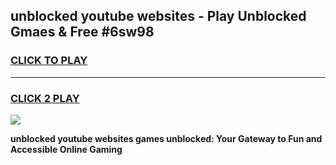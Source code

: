 
## unblocked youtube websites - Play Unblocked Gmaes & Free #6sw98
<h3>
<a href="https://news.freeplayer.one?title=unblocked_youtube_websites&ref=03M">CLICK TO PLAY</a></h3>
<hr>

<h3>
<a href="https://news.freeplayer.one?title=unblocked_youtube_websites&ref=03M">CLICK 2 PLAY</a>
  
</h3>

<a href="https://news.freeplayer.one?title=unblocked_youtube_websites&ref=03M"><img src="https://clearcache.store/games.png"></a>


**unblocked youtube websites games unblocked: Your Gateway to Fun and Accessible Online Gaming**
